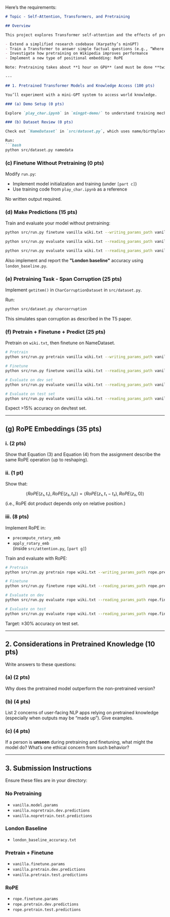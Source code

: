 Here’s the requirements:

```markdown
# Topic - Self-Attention, Transformers, and Pretraining

## Overview

This project explores Transformer self-attention and the effects of pretraining. You will:

- Extend a simplified research codebase (Karpathy’s minGPT)
- Train a Transformer to answer simple factual questions (e.g., “Where was [person] born?”)
- Investigate how pretraining on Wikipedia improves performance
- Implement a new type of positional embedding: RoPE

Note: Pretraining takes about **1 hour on GPU** (and must be done **twice**).

---

## 1. Pretrained Transformer Models and Knowledge Access (100 pts)

You’ll experiment with a mini-GPT system to access world knowledge.

### (a) Demo Setup (0 pts)

Explore `play_char.ipynb` in `mingpt-demo/` to understand training mechanics. No code or submission required.

### (b) Dataset Review (0 pts)

Check out `NameDataset` in `src/dataset.py`, which uses name/birthplace pairs from TSV files.

Run:
```bash
python src/dataset.py namedata
```

### (c) Finetune Without Pretraining (0 pts)

Modify `run.py`:
- Implement model initialization and training (under `[part c]`)
- Use training code from `play_char.ipynb` as a reference

No written output required.

### (d) Make Predictions (15 pts)

Train and evaluate your model without pretraining:

```bash
python src/run.py finetune vanilla wiki.txt --writing_params_path vanilla.model.params --finetune_corpus_path birth_places_train.tsv

python src/run.py evaluate vanilla wiki.txt --reading_params_path vanilla.model.params --eval_corpus_path birth_dev.tsv --outputs_path vanilla.nopretrain.dev.predictions

python src/run.py evaluate vanilla wiki.txt --reading_params_path vanilla.model.params --eval_corpus_path birth_test_inputs.tsv --outputs_path vanilla.nopretrain.test.predictions
```

Also implement and report the **"London baseline"** accuracy using `london_baseline.py`.

### (e) Pretraining Task - Span Corruption (25 pts)

Implement `getitem()` in `CharCorruptionDataset` in `src/dataset.py`. 

Run:
```bash
python src/dataset.py charcorruption
```

This simulates span corruption as described in the T5 paper.

### (f) Pretrain + Finetune + Predict (25 pts)

Pretrain on `wiki.txt`, then finetune on NameDataset.

```bash
# Pretrain
python src/run.py pretrain vanilla wiki.txt --writing_params_path vanilla.pretrain.params

# Finetune
python src/run.py finetune vanilla wiki.txt --reading_params_path vanilla.pretrain.params --writing_params_path vanilla.finetune.params --finetune_corpus_path birth_places_train.tsv

# Evaluate on dev set
python src/run.py evaluate vanilla wiki.txt --reading_params_path vanilla.finetune.params --eval_corpus_path birth_dev.tsv --outputs_path vanilla.pretrain.dev.predictions

# Evaluate on test set
python src/run.py evaluate vanilla wiki.txt --reading_params_path vanilla.finetune.params --eval_corpus_path birth_test_inputs.tsv --outputs_path vanilla.pretrain.test.predictions
```

Expect >15% accuracy on dev/test set.

---

## (g) RoPE Embeddings (35 pts)

### i. (2 pts)  
Show that Equation (3) and Equation (4) from the assignment describe the same RoPE operation (up to reshaping).

### ii. (1 pt)  
Show that:
```math
⟨RoPE(z₁, t₁), RoPE(z₂, t₂)⟩ = ⟨RoPE(z₁, t₁ - t₂), RoPE(z₂, 0)⟩
```
(i.e., RoPE dot product depends only on relative position.)

### iii. (8 pts)  
Implement RoPE in:
- `precompute_rotary_emb`
- `apply_rotary_emb`  
(inside `src/attention.py`, `[part g]`)

Train and evaluate with RoPE:

```bash
# Pretrain
python src/run.py pretrain rope wiki.txt --writing_params_path rope.pretrain.params

# Finetune
python src/run.py finetune rope wiki.txt --reading_params_path rope.pretrain.params --writing_params_path rope.finetune.params --finetune_corpus_path birth_places_train.tsv

# Evaluate on dev
python src/run.py evaluate rope wiki.txt --reading_params_path rope.finetune.params --eval_corpus_path birth_dev.tsv --outputs_path rope.pretrain.dev.predictions

# Evaluate on test
python src/run.py evaluate rope wiki.txt --reading_params_path rope.finetune.params --eval_corpus_path birth_test_inputs.tsv --outputs_path rope.pretrain.test.predictions
```

Target: ≥30% accuracy on test set.

---

## 2. Considerations in Pretrained Knowledge (10 pts)

Write answers to these questions:

### (a) (2 pts)  
Why does the pretrained model outperform the non-pretrained version?

### (b) (4 pts)  
List 2 concerns of user-facing NLP apps relying on pretrained knowledge (especially when outputs may be “made up”). Give examples.

### (c) (4 pts)  
If a person is **unseen** during pretraining and finetuning, what might the model do? What’s one ethical concern from such behavior?

---

## 3. Submission Instructions

Ensure these files are in your directory:

### No Pretraining
- `vanilla.model.params`
- `vanilla.nopretrain.dev.predictions`
- `vanilla.nopretrain.test.predictions`

### London Baseline
- `london_baseline_accuracy.txt`

### Pretrain + Finetune
- `vanilla.finetune.params`
- `vanilla.pretrain.dev.predictions`
- `vanilla.pretrain.test.predictions`

### RoPE
- `rope.finetune.params`
- `rope.pretrain.dev.predictions`
- `rope.pretrain.test.predictions`

